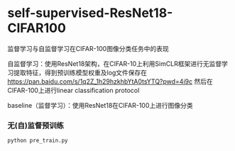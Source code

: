 # self-supervised-ResNet18-CIFAR100
监督学习与自监督学习在CIFAR-100图像分类任务中的表现

自监督学习：使用ResNet18架构，在CIFAR-10上利用SimCLR框架进行无监督学习提取特征，得到预训练模型权重及log文件保存在  https://pan.baidu.com/s/1q2Z_1h29hzkhbYtA0tsYTQ?pwd=4i9c   然后在CIFAR-100上进行linear classification protocol

baseline（监督学习）：使用ResNet18在CIFAR-100上进行图像分类

### 无(自)监督预训练
```
python pre_train.py
```


